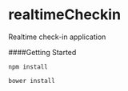 realtimeCheckin
===============

Realtime check-in application

####Getting Started

    npm install
    
    bower install
    
